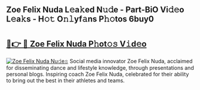 ## Zoe Felix Nuda L𝚎a𝚔ed N𝚞𝚍e - Part-BiO Vi𝚍𝚎o L𝚎a𝚔s - H𝚘𝚝 O𝚗𝚕yf𝚊ns P𝚑𝚘tos 6buy0

# <h2><a href="http://kfa1z2.oniu.top/?m=Zoe+Felix+Nuda">🔗👉 🔴 Zoe Felix Nuda P𝚑ot𝚘𝚜 V𝚒d𝚎o</a></h2>

[![Zoe Felix Nuda Nu𝚍e𝚜](https://i.imgur.com/0qMVB7G.gif)](http://kfa1z2.oniu.top/?m=Zoe+Felix+Nuda)
Social media innovator Zoe Felix Nuda, acclaimed for disseminating dance and lifestyle knowledge, through presentations and personal blogs. Inspiring coach Zoe Felix Nuda, celebrated for their ability to bring out the best in their athletes and teams.  
